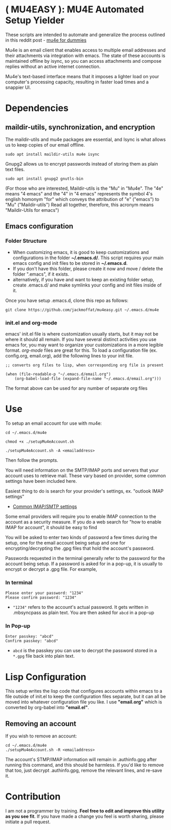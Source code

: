 # ( MU4EASY ): MU4E Automated Setup Yielder

These scripts are intended to automate and generalize the process outlined in this reddit post - [mu4e for dummies](https://www.reddit.com/r/emacs/comments/bfsck6/mu4e_for_dummies/)

Mu4e is an email client that enables access to multiple email addresses and their attachments via integration with emacs. The state of these accounts is maintained offline by isync, so you can access attachments and compose replies  without an active internet connection. 

Mu4e's text-based interface means that it imposes a lighter load on your computer's processing capacity, resulting in faster load times and a snappier UI. 



# Dependencies


## maildir-utils, synchronization, and encryption

The maildir-utils and mu4e packages are essential, and Isync is what allows us to keep copies of our email offline.


    sudo apt install maildir-utils mu4e isync 


Gnupg2 allows us to encrypt passwords instead of storing them as plain text files.


    sudo apt install gnupg2 gnutls-bin
    
(For those who are interested, Maildir-utils is the "Mu" in "Mu4e". The "4e" means "4 emacs" and the "4" in "4 emacs" represents the symbol 4's english homonym "for" which conveys the attribution of "e" ("emacs") to "Mu" ("Maildir-utils") Read all together, therefore, this acronym means "Maildir-Utils for emacs")


## Emacs configuration

### Folder Structure
- When customizing emacs, it is good to keep customizations and configurations in the folder **~/.emacs.d/**.
This script requires your main emacs config and init files to be stored in **~/.emacs.d**.
- If you don't have this folder, please create it now and move / delete the folder ".emacs", if it exists.
 - alternatively, if you have and want to keep an existing folder setup, create .emacs.d/ and make symlinks your config and init files inside of it.

Once you have setup .emacs.d, clone this repo as follows:

    git clone https://github.com/jackmoffat/mu4easy.git ~/.emacs.d/mu4e

 

### init.el and org-mode

emacs' init.el file is where customization usually starts, but it may not be where it should all remain. If you have several distinct activities you use emacs for, you may want to organize your customizations in a more legible format. *org-mode* files are great for this. To load a configuration file (ex. config.org, email.org), add the following lines to your init file.

    ;; converts org files to lisp, when corresponding org file is present
    
    (when (file-readable-p "~/.emacs.d/email.org")
        (org-babel-load-file (expand-file-name "~/.emacs.d/email.org")))
        
The format above can be used for any number of separate org files

# Use
    
To setup an email account for use with mu4e:

    cd ~/.emacs.d/mu4e

    chmod +x ./setupMu4eAccount.sh

    ./setupMu4eAccount.sh -A <emailaddress>


Then follow the prompts.

You will need information on the SMTP/IMAP ports and servers that your account uses to retrieve mail. These vary based on provider, some common settings have been included here.

Easiest thing to do is search for your provider's settings, ex. "outlook IMAP settings"

- [Common IMAP/SMTP settings](https://support.office.com/en-us/article/pop-and-imap-email-settings-for-outlook-8361e398-8af4-4e97-b147-6c6c4ac95353)

Some email providers will require you to enable IMAP connection to the account as a security measure. If you do a web search for "how to enable IMAP for <provider> account", it should be easy to find 

You will be asked to enter two kinds of password a few times during the setup, one for the email account being setup and one for encrypting/decrypting the .gpg files that hold the account's password. 

Passwords requested in the terminal generally refer to the password for the account being setup. If a password is asked for in a pop-up, it is usually to encrypt or decrypt a .gpg file. For example,

### In terminal

    Please enter your password: "1234"
    Please confirm password: "1234"


- `"1234"` refers to the account's actual password. It gets written in .mbsyncpass as plain text. You are then asked for `abcd` in a pop-up

### In Pop-up

    Enter passkey: "abcd"
    Confirm passkey: "abcd"


- `abcd` is the passkey you can use to decrypt the password stored in  a `*.gpg` file back into plain text.

# Lisp Configuration

This setup writes the lisp code that configures accounts within emacs to a file outside of init.el to keep the configuration files separate, but it can all be moved into whatever configuration file you like. I use **"email.org"** which is converted by org-babel into **"email.el"**.

## Removing an account

If you wish to remove an account:

    cd ~/.emacs.d/mu4e
    ./setupMu4eAccount.sh -R <emailaddress>
    
The account's STMP/IMAP information will remain in .authinfo.gpg after running this command, and this should be harmless. If you'd like to remove that too, just decrypt .authinfo.gpg, remove the relevant lines, and re-save it.


# Contribution

I am not a programmer by training. **Feel free to edit and improve this utility as you see fit**. 
If you have made a change you feel is worth sharing, please initiate a pull request. 

